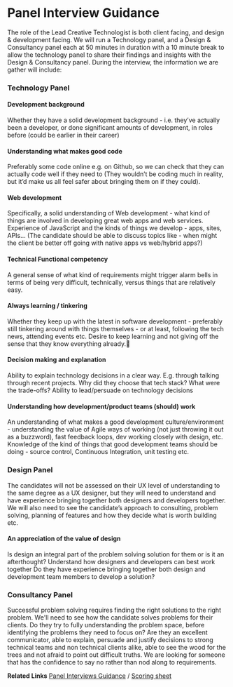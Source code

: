 # Panel Interview Guidance
The role of the Lead Creative Technologist is both client facing, and design & development facing. We will run a Technology panel, and a Design & Consultancy panel each at 50 minutes in duration with a 10 minute break to allow the technology panel to share their findings and insights with the Design & Consultancy panel. During the interview, the information we are gather will include:

### Technology Panel

#### Development background
Whether they have a solid development background - i.e. they’ve actually been a developer, or done significant amounts of development, in roles before (could be earlier in their career)

#### Understanding what makes good code 
Preferably some code online e.g. on Github, so we can check that they can actually code well if they need to (They wouldn’t be coding much in reality, but it’d make us all feel safer about bringing them on if they could).

#### Web development
Specifically, a solid understanding of Web development - what kind of things are involved in developing great web apps and web services. Experience of JavaScript and the kinds of things we develop - apps, sites, APIs… (The candidate should be able to discuss topics like - when might the client be better off going with native apps vs web/hybrid apps?)

#### Technical Functional competency
A general sense of what kind of requirements might trigger alarm bells in terms of being very difficult, technically, versus things that are relatively easy.

#### Always learning / tinkering
Whether they keep up with the latest in software development - preferably still tinkering around with things themselves - or at least, following the tech news, attending events etc. Desire to keep learning and not giving off the sense that they know everything already.
#### Decision making and explanation
Ability to explain technology decisions in a clear way. E.g. through talking through recent projects. Why did they choose that tech stack? What were the trade-offs? Ability to lead/persuade on technology decisions

#### Understanding how development/product teams (should) work
An understanding of what makes a good development culture/environment - understanding the value of Agile ways of working (not just throwing it out as a buzzword), fast feedback loops, dev working closely with design, etc. Knowledge of the kind of things that good development teams should be doing - source control, Continuous Integration, unit testing etc.

### Design Panel
The candidates will not be assessed on their UX level of understanding to the same degree as a UX designer, but they will need to understand and have experience bringing together both designers and developers together. We will also need to see the candidate’s approach to consulting, problem solving, planning of features and how they decide what is worth building etc.

#### An appreciation of the value of design
Is design an integral part of the problem solving solution for them or is it an afterthought?
Understand how designers and developers can best work together
Do they have experience bringing together both design and development team members to develop a solution?

### Consultancy Panel
Successful problem solving requires finding the right solutions to the right problem. We'll need to see how the candidate solves problems for their clients. Do they try to fully understanding the problem space, before identifying the problems they need to focus on?
Are they an excellent communicator, able to explain, persuade and justify decisions to strong technical teams and non technical clients alike, able to see the wood for the trees and not afraid to point out difficult truths. We are looking for someone that has the confidence to say no rather than nod along to requirements.

**Related Links**
[Panel Interviews Guidance](https://github.com/pebblecode/pebble-handbook/blob/master/hiring-great-talent/creative-technologist/panel-interview-guidance.md) / [Scoring sheet](https://docs.google.com/document/d/1bk59j77QOH-uEgQhtY-u4WC-mEDZ604rjY54cTtAue0/edit)
